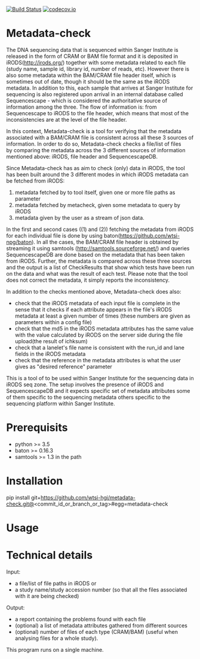 [![Build Status](https://travis-ci.org/wtsi-hgi/metadata-check.svg)](https://travis-ci.org/wtsi-hgi/metadata-check)
[![codecov.io](https://codecov.io/github/wtsi-hgi/metadata-check/coverage.svg?branch=master)](https://codecov.io/github/wtsi-hgi/metadata-check?branch=master)

Metadata-check
==============

The DNA sequencing data that is sequenced within Sanger Institute is released in the form of CRAM or BAM file format and it is deposited in iRODS(http://irods.org/) together with some metadata related to each file (study name, sample id, library id, number of reads, etc). However there is also some metadata within the BAM/CRAM file header itself, which is sometimes out of date, though it should be the same as the iRODS metadata. In addition to this, each sample that arrives at Sanger Institute for sequencing is also registered upon arrival in an internal database called Sequencescape - which is considered the authoritative source of information among the three. The flow of information is: from Sequencescape to iRODS to the file header, which means that most of the inconsistencies are at the level of the file header.

In this context, Metadata-check is a tool for verifying that the metadata associated with a BAM/CRAM file is consistent across all these 3 sources of information. In order to do so, Metadata-check checks a file/list of files by comparing the metadata across the 3 different sources of information mentioned above: iRODS, file header and SequencescapeDB.

Since Metadata-check has as aim to check (only) data in iRODS, the tool has been built around the 3 different modes in which iRODS metadata can be fetched from iRODS:
1. metadata fetched by to tool itself, given one or more file paths as parameter
2. metadata fetched by metacheck, given some metadata to query by iRODS
3. metadata given by the user as a stream of json data.

In the first and second cases ((1) and (2)) fetching the metadata from iRODS for each individual file is done by using baton(https://github.com/wtsi-npg/baton).
In all the cases, the BAM/CRAM file header is obtained by streaming it using samtools (http://samtools.sourceforge.net/) and queries SequencescapeDB are done based on the metadata that has been taken from iRODS. Further, the metadata is compared across these three sources and the output is a list of CheckResults that show which tests have been run on the data and what was the result of each test. Please note that the tool does not correct the metadata, it simply reports the inconsistency.

In addition to the checks mentioned above, Metadata-check does also:
- check that the iRODS metadata of each input file is complete in the sense that it checks if each attribute appears in the file's iRODS metadata at least a given number of times (these numbers are given as parameters within a config file)
- check that the md5 in the iRODS metadata attributes has the same value with the value calculated by iRODS on the server side during the file upload(the result of ichksum)
- check that a lanelet's file name is consistent with the run_id and lane fields in the iRODS metadata
- check that the reference in the metadata attributes is what the user gives as "desired reference" parameter

This is a tool of to be used within Sanger Institute for the sequencing data in iRODS seq zone. The setup involves the presence of iRODS and SequencescapeDB and it expects specific set of metadata attributes some of them specific to the sequencing metadata others specific to the sequencing platform within Sanger Institute.

Prerequisits
============

- python >= 3.5
- baton >= 0.16.3
- samtools >= 1.3 in the path

Installation
============

pip install git+https://github.com/wtsi-hgi/metadata-check.git@<commit_id_or_branch_or_tag>#egg=metadata-check

Usage
=====

Technical details
=================
Input: 
- a file/list of file paths in iRODS or 
- a study name/study accession number (so that all the files associated with it are being checked)

Output:
- a report containing the problems found with each file
- (optional) a list of metadata attributes gathered from different sources
- (optional) number of files of each type (CRAM/BAM) (useful when analysing files for a whole study).

This program runs on a single machine.
